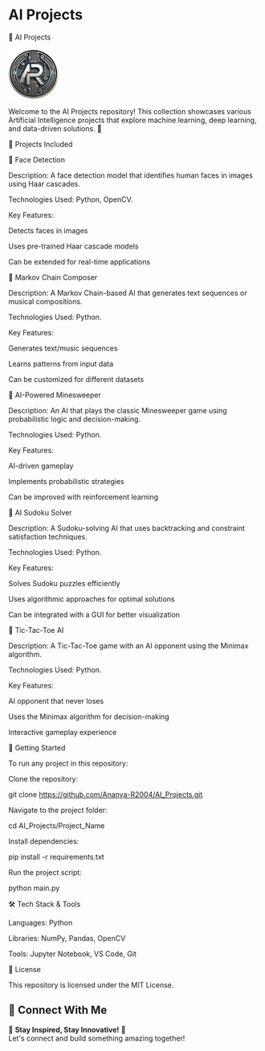 # AI Projects
🤖 AI Projects

<img src="logo.png" alt="Crafted with excellence" width="100"/>


Welcome to the AI Projects repository! This collection showcases various Artificial Intelligence projects that explore machine learning, deep learning, and data-driven solutions. 🚀

📌 Projects Included

🔹 Face Detection

Description: A face detection model that identifies human faces in images using Haar cascades.

Technologies Used: Python, OpenCV.

Key Features:

Detects faces in images

Uses pre-trained Haar cascade models

Can be extended for real-time applications

🔹 Markov Chain Composer

Description: A Markov Chain-based AI that generates text sequences or musical compositions.

Technologies Used: Python.

Key Features:

Generates text/music sequences

Learns patterns from input data

Can be customized for different datasets

🔹 AI-Powered Minesweeper

Description: An AI that plays the classic Minesweeper game using probabilistic logic and decision-making.

Technologies Used: Python.

Key Features:

AI-driven gameplay

Implements probabilistic strategies

Can be improved with reinforcement learning

🔹 AI Sudoku Solver

Description: A Sudoku-solving AI that uses backtracking and constraint satisfaction techniques.

Technologies Used: Python.

Key Features:

Solves Sudoku puzzles efficiently

Uses algorithmic approaches for optimal solutions

Can be integrated with a GUI for better visualization

🔹 Tic-Tac-Toe AI

Description: A Tic-Tac-Toe game with an AI opponent using the Minimax algorithm.

Technologies Used: Python.

Key Features:

AI opponent that never loses

Uses the Minimax algorithm for decision-making

Interactive gameplay experience

🚀 Getting Started

To run any project in this repository:

Clone the repository:

git clone https://github.com/Ananya-R2004/AI_Projects.git

Navigate to the project folder:

cd AI_Projects/Project_Name

Install dependencies:

pip install -r requirements.txt

Run the project script:

python main.py

🛠️ Tech Stack & Tools

Languages: Python

Libraries: NumPy, Pandas, OpenCV

Tools: Jupyter Notebook, VS Code, Git

📜 License

This repository is licensed under the MIT License.

## 🔗 Connect With Me  

🌟 **Stay Inspired, Stay Innovative!** 🚀  
    Let's connect and build something amazing together! 